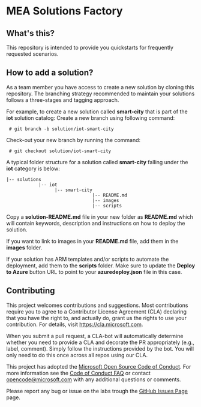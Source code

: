 # MEA Solutions Factory

## What's this?

This repository is intended to provide you quickstarts for frequently requested scenarios.

## How to add a solution?

As a team member you have access to create a new solution by cloning this repository.
The branching strategy recommended to maintain your solutions follows a three-stages and tagging approach.

For example, to create a new solution called **smart-city** that is part of the **iot** solution catalog:
Create a new branch using following command:

     # git branch -b solution/iot-smart-city

Check-out your new branch by running the command:

     # git checkout solution/iot-smart-city
         
A typical folder structure for a solution called **smart-city** falling under the **iot** category is below:

```
|-- solutions
            |-- iot
                  |-- smart-city
                                |-- README.md
                                |-- images
                                |-- scripts
```

Copy a **solution-README.md** file in your new folder as **README.md** which will contain keywords, description and instructions on how to deploy the solution.

If you want to link to images in your **README.md** file, add them in the **images** folder.

If your solution has ARM templates and/or scripts to automate the deployment, add them to the **scripts** folder. Make sure to update the **Deploy to Azure** button URL to point to your **azuredeploy.json** file in this case.
   

## Contributing

This project welcomes contributions and suggestions.  Most contributions require you to agree to a
Contributor License Agreement (CLA) declaring that you have the right to, and actually do, grant us
the rights to use your contribution. For details, visit https://cla.microsoft.com.

When you submit a pull request, a CLA-bot will automatically determine whether you need to provide
a CLA and decorate the PR appropriately (e.g., label, comment). Simply follow the instructions
provided by the bot. You will only need to do this once across all repos using our CLA.

This project has adopted the [Microsoft Open Source Code of Conduct](https://opensource.microsoft.com/codeofconduct/).
For more information see the [Code of Conduct FAQ](https://opensource.microsoft.com/codeofconduct/faq/) or
contact [opencode@microsoft.com](mailto:opencode@microsoft.com) with any additional questions or comments.

Please report any bug or issue on the labs trough the [GitHub Issues Page](https://github.com/Microsoft/OpenSourceLabs/issues) page.
